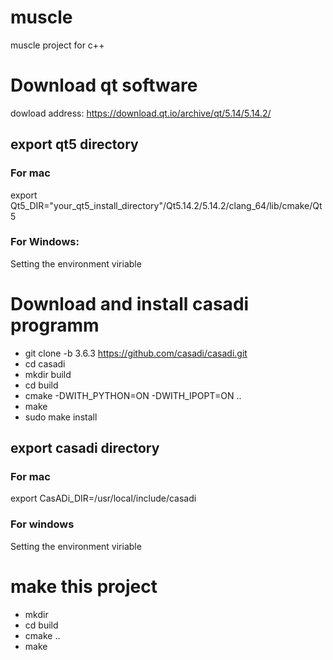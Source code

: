 # muscle
muscle project for c++

# Download qt software
dowload address: https://download.qt.io/archive/qt/5.14/5.14.2/

## export qt5 directory

### For mac
export Qt5_DIR="your_qt5_install_directory"/Qt5.14.2/5.14.2/clang_64/lib/cmake/Qt5

### For Windows:
Setting the environment viriable


# Download and install casadi programm
* git clone -b 3.6.3 https://github.com/casadi/casadi.git
* cd casadi
* mkdir build
* cd build
* cmake -DWITH_PYTHON=ON -DWITH_IPOPT=ON ..
* make
* sudo make install

## export casadi directory

### For mac
export CasADi_DIR=/usr/local/include/casadi

### For windows
Setting the environment viriable

# make this project
* mkdir
* cd build
* cmake ..
* make

